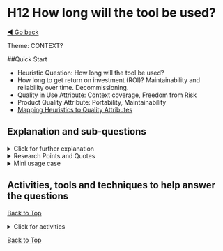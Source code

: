 <a name="TopofPage"></a>
# H12 How long will the tool be used?
[◄ Go back](README.md)

Theme: CONTEXT?

##Quick Start

- Heuristic Question: How long will the tool be used?
- How long to get return on investment (ROI)? Maintainability and reliability over time. Decommissioning.	
- Quality in Use Attribute: Context coverage, Freedom from Risk
- Product Quality Attribute: Portability, Maintainability
- [Mapping Heuristics to Quality Attributes](Qualityattributesv2.md)

  
## Explanation and sub-questions

<details close><summary>Click for further explanation</summary> 

This is a different time related question and is about the test tool itself, rather than the product under test.

Think about: 
- The lifespan of the tool. 
    - Will the tool be used enough to gain a return on investment (ROI) in implementing it?
    - If the tool becomes shelfware this is an economic risk to the organization (part of Freedom from risk is freedom from economic risk).
    - How long will the tool be maintained?
    - How many people will use the tool in that time?
    - What consideration of decommisioning the tool and migrating artefacts to a new tool?
- The length of time a tool will run continuously without restarting, and therefore the level of reliability required.
- Getting off the tool and porting data to another tool.
- Single use or limited use tools versus long term investments have different ROI implications.

Key questions to ask yourself:
- How long will we support this tool? What is its expected lifetime?
- How quickly will we get ROI? Is this a short or long term endeavor?
- Will the usage of the tool change over time?
- How long will the tool be maintained for and who will do that maintenance?
- Is this a free tool or a paid-for tool? What investment is required in time/effort to get it implemented and in use, on top of any financial cost: ROI can be about more than cash.
- What else is affected by the tool's planned life expectancy?
- how long will it be maintained?
- how will decommissioning and transfer of artefacts be done?
- Will you need to revisit the heuristics in 3 months, six months, a year? For example if the context for tools is changing.


</details>



<details close> <summary>Research Points and Quotes</summary>

Research Point:  We found that:
- A tool with the original purpose of serving a single person or team sometimes starts to be used by other people/teams and requires maintenance long after the original designers/builders stop needing to use it.
- Tools are often acquired and not used (shelfware) – no ROI.
- Tools may need to run continuously for long time periods without restarting.
- Accepted tool sets change over time, therefore on acquiring a tool think about how you will decommission it and migrate artefacts to a new tool.
- Tool builders need to consider the ROI of designing and building a new tool and of making changes to an existing tool.

- <i>``Switching to new versions and dependency management takes up time that could be better spent on the actual software we develop.''</i>

- <i>``Return on investment - is the time and money I'm going to invest in automation a task worth it</i>

- <i>``I'm an "fresh in testing" xxx and really want to become more technical. I started with tool but 2 other girls said that programming is too difficult so I showed them the option to record the "checking" process, and it was easier, but the platform have so many changes so the maintenance is too much effort. Now we're waiting for ... new version hopefully things will change that rapidly because a lot of mess front-end have will be pushed to back end''</i>

- <i>``Last year, we had problems with every upgrade, e.g. changing the database from MySQL to PostgreSQL; or dropping the SSL which forced us to put a reverse proxy to stay "https". As you can see, BIG things to find out at the time of the upgrade session. But I love that they make regular releases with substantial content and that they are shaping the products of the suite based on customers' feedback. In 3 years, it has improved a lot in small increments that let us see how they react to the actual needs of a tester.''</i>

- <i>``Question: have you ever avoided using a tool? Answer: ``due to upgrade/support issues''</i>

</details>



<details close> <summary>Mini usage case</summary>
In one case study, the organization was working with SAAS software. They commented that although asking when during the SDLC the tool is used is a useful question, for their context a more useful question could be 
 <i>``Do some tasks need longer to complete (causing the tasks to be split up over a longer time period)?’’ </i>
 They said ``Tool is sometimes used for a specific project, after which usage drops or ends. ... mainly used for testing projects, as well as testing managed applications. As a SaaS tool, we keep developing in order for the application to stay relevant and prolong the tool’s life span indefinitely.''
 The way the tool is delivered changes the design decisions and which heuristics/questions are relevant. This affected how H11 and H12 were used in this orgaization.
  
</details>

## Activities, tools and techniques to help answer the questions

[Back to Top](#TopofPage)

<details close>
  <summary> Click for activities </summary>

To understand the ROI required from the tool you need to understand *how long* the tool will be used and supported, so you can design in appropriate levels of maintainability.
By understanding *how long* the tool needs to run, you will be able to design in appropriate levels of reliability.

We have tabulated the [Quality in Use and Product Quality Attributes](Qualityattributesv2.md) in a priority order based on the input from industry practitioners during our research. Use that data to help you focus on the optimal product attributes to meet the QiU/UX goals for your tool. We've included quotes from practitioners that you can use to help you understand your own goals, stakeholders, and contexts, plus a cross reference between the heuristics and the quality attributes. **These may help wth understanding maintainability in two way - the maintainability of the tool itself, how long it will be supported, and the maintainability of tests, and how fast they will be changing.**

Activities, with links to useful external information:
- Make a business case for the tool, including a ROI calculation, for one example see the Test Automation Patterns wiki on [Test Automation Business Case](https://testautomationpatterns.org/wiki/index.php/TEST_AUTOMATION_BUSINESS_CASE).
- Make a tool maintenance plan and build in maintainability.
- Assess the reliability required from the tool.

</details>

[Back to Top](#TopofPage)
